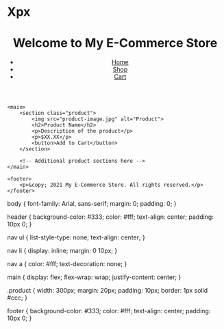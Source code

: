 # Xpx
<!DOCTYPE html>
<html>
<head>
    <title>My E-Commerce Website</title>
    <link rel="stylesheet" href="styles.css">
</head>
<body>
    <header>
        <h1>Welcome to My E-Commerce Store</h1>
        <nav>
            <ul>
                <li><a href="#">Home</a></li>
                <li><a href="#">Shop</a></li>
                <li><a href="#">Cart</a></li>
            </ul>
        </nav>
    </header>
    
    <main>
        <section class="product">
            <img src="product-image.jpg" alt="Product">
            <h2>Product Name</h2>
            <p>Description of the product</p>
            <p>$XX.XX</p>
            <button>Add to Cart</button>
        </section>
        
        <!-- Additional product sections here -->
    </main>
    
    <footer>
        <p>&copy; 2021 My E-Commerce Store. All rights reserved.</p>
    </footer>
</body>
</html>
body {
    font-family: Arial, sans-serif;
    margin: 0;
    padding: 0;
}

header {
    background-color: #333;
    color: #fff;
    text-align: center;
    padding: 10px 0;
}

nav ul {
    list-style-type: none;
    text-align: center;
}

nav li {
    display: inline;
    margin: 0 10px;
}

nav a {
    color: #fff;
    text-decoration: none;
}

main {
    display: flex;
    flex-wrap: wrap;
    justify-content: center;
}

.product {
    width: 300px;
    margin: 20px;
    padding: 10px;
    border: 1px solid #ccc;
}

footer {
    background-color: #333;
    color: #fff;
    text-align: center;
    padding: 10px 0;
}
